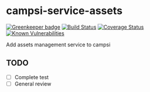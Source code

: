 # campsi-service-assets

[![Greenkeeper badge](https://badges.greenkeeper.io/campsi/campsi-service-assets.svg)](https://greenkeeper.io/)
[![Build Status][build-image]][build-url]
[![Coverage Status][coverage-image]][coverage-url]
[![Known Vulnerabilities][vulnerabilities-image]][vulnerabilities-url]

Add assets management service to campsi

## TODO
 - [ ] Complete test
 - [ ] General review

[build-image]: https://travis-ci.org/campsi/campsi-service-assets.svg?branch=master
[build-url]: https://travis-ci.org/campsi/campsi-service-assets

[coverage-image]: https://coveralls.io/repos/github/campsi/campsi-service-assets/badge.svg?branch=master
[coverage-url]: https://coveralls.io/github/campsi/campsi-service-assets?branch=master

[vulnerabilities-image]: https://snyk.io/test/github/campsi/campsi-service-assets/badge.svg
[vulnerabilities-url]: https://snyk.io/test/github/campsi/campsi-service-assets
